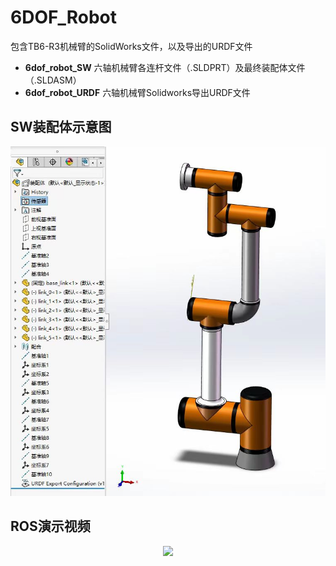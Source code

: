 # 6DOF_Robot
包含TB6-R3机械臂的SolidWorks文件，以及导出的URDF文件
- **6dof_robot_SW**      六轴机械臂各连杆文件（.SLDPRT）及最终装配体文件（.SLDASM）
- **6dof_robot_URDF**    六轴机械臂Solidworks导出URDF文件

## SW装配体示意图
<div align="center">
  <img src="https://github.com/liuxiaoyan142/6DOF_Robot/blob/main/SW%E8%A3%85%E9%85%8D%E4%BD%93%E7%A4%BA%E6%84%8F%E5%9B%BE.jpg">
</div>

## ROS演示视频
<div align="center">
  <img src="https://github.com/liuxiaoyan142/6DOF_Robot/blob/main/ROS_video.webm">
</div>



